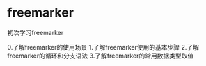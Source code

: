 # freemarker

初次学习freemarker

0.了解freemarker的使用场景
1.了解freemarker使用的基本步骤
2.了解freemarker的循环和分支语法
3.了解freemarker的常用数据类型取值
